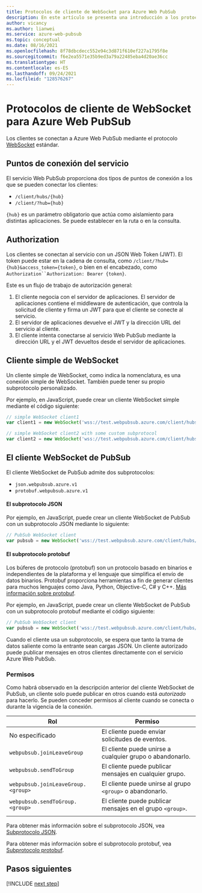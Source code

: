 ```yaml
---
title: Protocolos de cliente de WebSocket para Azure Web PubSub
description: En este artículo se presenta una introducción a los protocolos de cliente para Azure Web PubSub.
author: vicancy
ms.author: lianwei
ms.service: azure-web-pubsub
ms.topic: conceptual
ms.date: 08/16/2021
ms.openlocfilehash: 8f78dbcdecc552e94c3d871f610ef227a1795f8e
ms.sourcegitcommit: f6e2ea5571e35b9ed3a79a22485eba4d20ae36cc
ms.translationtype: HT
ms.contentlocale: es-ES
ms.lasthandoff: 09/24/2021
ms.locfileid: "128576267"
---
```

#  <a name="websocket-client-protocols-for-azure-web-pubsub"></a>Protocolos de cliente de WebSocket para Azure Web PubSub

Los clientes se conectan a Azure Web PubSub mediante el protocolo [WebSocket](https://datatracker.ietf.org/doc/html/rfc6455) estándar.

## <a name="service-endpoints"></a>Puntos de conexión del servicio
El servicio Web PubSub proporciona dos tipos de puntos de conexión a los que se pueden conectar los clientes:
* `/client/hubs/{hub}`
* `/client/?hub={hub}`

`{hub}` es un parámetro obligatorio que actúa como aislamiento para distintas aplicaciones. Se puede establecer en la ruta o en la consulta.

## <a name="authorization"></a>Authorization

Los clientes se conectan al servicio con un JSON Web Token (JWT). El token puede estar en la cadena de consulta, como `/client/?hub={hub}&access_token={token}`, o bien en el encabezado, como `Authorization``Authorization: Bearer {token}`.

Este es un flujo de trabajo de autorización general:

1. El cliente negocia con el servidor de aplicaciones. El servidor de aplicaciones contiene el middleware de autenticación, que controla la solicitud de cliente y firma un JWT para que el cliente se conecte al servicio.
1. El servidor de aplicaciones devuelve el JWT y la dirección URL del servicio al cliente.
1. El cliente intenta conectarse al servicio Web PubSub mediante la dirección URL y el JWT devueltos desde el servidor de aplicaciones.

<a name="simple_client"></a>

## <a name="the-simple-websocket-client"></a>Cliente simple de WebSocket

Un cliente simple de WebSocket, como indica la nomenclatura, es una conexión simple de WebSocket. También puede tener su propio subprotocolo personalizado. 

Por ejemplo, en JavaScript, puede crear un cliente WebSocket simple mediante el código siguiente:

```js
// simple WebSocket client1
var client1 = new WebSocket('wss://test.webpubsub.azure.com/client/hubs/hub1');

// simple WebSocket client2 with some custom subprotocol
var client2 = new WebSocket('wss://test.webpubsub.azure.com/client/hubs/hub1', 'custom.subprotocol')
```

## <a name="the-pubsub-websocket-client"></a>El cliente WebSocket de PubSub

El cliente WebSocket de PubSub admite dos subprotocolos:
* `json.webpubsub.azure.v1`
* `protobuf.webpubsub.azure.v1`

#### <a name="the-json-subprotocol"></a>El subprotocolo JSON

Por ejemplo, en JavaScript, puede crear un cliente WebSocket de PubSub con un subprotocolo JSON mediante lo siguiente:

```js
// PubSub WebSocket client
var pubsub = new WebSocket('wss://test.webpubsub.azure.com/client/hubs/hub1', 'json.webpubsub.azure.v1');
```

#### <a name="the-protobuf-subprotocol"></a>El subprotocolo protobuf

Los búferes de protocolo (protobuf) son un protocolo basado en binarios e independientes de la plataforma y el lenguaje que simplifica el envío de datos binarios. Protobuf proporciona herramientas a fin de generar clientes para muchos lenguajes como Java, Python, Objective-C, C# y C++. [Más información sobre protobuf](https://developers.google.com/protocol-buffers).

Por ejemplo, en JavaScript, puede crear un cliente WebSocket de PubSub con un subprotocolo protobuf mediante el código siguiente:

```js
// PubSub WebSocket client
var pubsub = new WebSocket('wss://test.webpubsub.azure.com/client/hubs/hub1', 'protobuf.webpubsub.azure.v1');
```

Cuando el cliente usa un subprotocolo, se espera que tanto la trama de datos saliente como la entrante sean cargas JSON. Un cliente autorizado puede publicar mensajes en otros clientes directamente con el servicio Azure Web PubSub.

### <a name="permissions"></a>Permisos

Como habrá observado en la descripción anterior del cliente WebSocket de PubSub, un cliente solo puede publicar en otros cuando está *autorizado* para hacerlo. Se pueden conceder permisos al cliente cuando se conecta o durante la vigencia de la conexión.

| Rol | Permiso |
|---|---|
| No especificado | El cliente puede enviar solicitudes de eventos. |
| `webpubsub.joinLeaveGroup` | El cliente puede unirse a cualquier grupo o abandonarlo. |
| `webpubsub.sendToGroup` | El cliente puede publicar mensajes en cualquier grupo. |
| `webpubsub.joinLeaveGroup.<group>` | El cliente puede unirse al grupo `<group>` o abandonarlo. |
| `webpubsub.sendToGroup.<group>` | El cliente puede publicar mensajes en el grupo `<group>`. |
| | |

Para obtener más información sobre el subprotocolo JSON, vea [Subprotocolo JSON](./reference-json-webpubsub-subprotocol.md).

Para obtener más información sobre el subprotocolo protobuf, vea [Subprotocolo protobuf](./reference-protobuf-webpubsub-subprotocol.md).

## <a name="next-steps"></a>Pasos siguientes

[!INCLUDE [next step](includes/include-next-step.md)]
